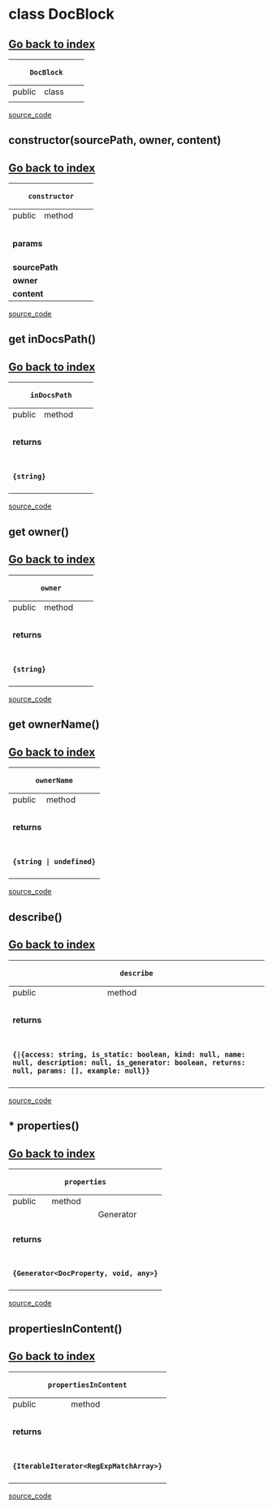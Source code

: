 
# class DocBlock 
[Go back to index](../Index.md)
---
<table>
    <thead>
        <tr>
            <th colSpan="4">
                <pre><code>DocBlock</code></pre>
            </th>
        </tr>
    </thead>
    <tbody>
        <tr>
            <td>public</td>
            <td>class</td>
            <td></td>
            <td></td>
        </tr>
        <tr>
            <td></td>
            <td></td>
            <td></td>
            <td></td>
        </tr>
            </tbody>
    <tfoot>
    </tfoot>
</table>

[source_code](../../core/doc/DocBlock.js)


## constructor(sourcePath, owner, content)

[Go back to index](../Index.md)
---
<table>
    <thead>
        <tr>
            <th colSpan="4">
                <pre><code>constructor</code></pre>
            </th>
        </tr>
    </thead>
    <tbody>
        <tr>
            <td>public</td>
            <td>method</td>
            <td></td>
            <td></td>
        </tr>
        <tr>
            <td></td>
            <td></td>
            <td></td>
            <td></td>
        </tr>
        <tr v-if="params">
            <td colSpan="4">
                <h4>params</h4>
            </td>
        </tr>
        <tr>            <td colspan="2"><b>sourcePath</b></td>
            <td colspan="2"><code></code></td>
</tr><tr>            <td colspan="2"><b> owner</b></td>
            <td colspan="2"><code></code></td>
</tr><tr>            <td colspan="2"><b> content</b></td>
            <td colspan="2"><code></code></td>
</tr>    </tbody>
    <tfoot>
    </tfoot>
</table>

[source_code](../../core/doc/DocBlock.js)


## get inDocsPath()

[Go back to index](../Index.md)
---
<table>
    <thead>
        <tr>
            <th colSpan="4">
                <pre><code>inDocsPath</code></pre>
            </th>
        </tr>
    </thead>
    <tbody>
        <tr>
            <td>public</td>
            <td>method</td>
            <td></td>
            <td></td>
        </tr>
        <tr>
            <td></td>
            <td></td>
            <td></td>
            <td></td>
        </tr>
                <tr v-if="return">
            <td colSpan="4">
                <h4>returns</h4>
            </td>
        </tr>
        <tr v-if="return">
            <td colSpan="4">
                <h4><code>{string}</code></h4>
            </td>
        </tr>
    </tbody>
    <tfoot>
    </tfoot>
</table>

[source_code](../../core/doc/DocBlock.js)


## get owner()

[Go back to index](../Index.md)
---
<table>
    <thead>
        <tr>
            <th colSpan="4">
                <pre><code>owner</code></pre>
            </th>
        </tr>
    </thead>
    <tbody>
        <tr>
            <td>public</td>
            <td>method</td>
            <td></td>
            <td></td>
        </tr>
        <tr>
            <td></td>
            <td></td>
            <td></td>
            <td></td>
        </tr>
                <tr v-if="return">
            <td colSpan="4">
                <h4>returns</h4>
            </td>
        </tr>
        <tr v-if="return">
            <td colSpan="4">
                <h4><code>{string}</code></h4>
            </td>
        </tr>
    </tbody>
    <tfoot>
    </tfoot>
</table>

[source_code](../../core/doc/DocBlock.js)


## get ownerName()

[Go back to index](../Index.md)
---
<table>
    <thead>
        <tr>
            <th colSpan="4">
                <pre><code>ownerName</code></pre>
            </th>
        </tr>
    </thead>
    <tbody>
        <tr>
            <td>public</td>
            <td>method</td>
            <td></td>
            <td></td>
        </tr>
        <tr>
            <td></td>
            <td></td>
            <td></td>
            <td></td>
        </tr>
                <tr v-if="return">
            <td colSpan="4">
                <h4>returns</h4>
            </td>
        </tr>
        <tr v-if="return">
            <td colSpan="4">
                <h4><code>{string | undefined}</code></h4>
            </td>
        </tr>
    </tbody>
    <tfoot>
    </tfoot>
</table>

[source_code](../../core/doc/DocBlock.js)


## describe()

[Go back to index](../Index.md)
---
<table>
    <thead>
        <tr>
            <th colSpan="4">
                <pre><code>describe</code></pre>
            </th>
        </tr>
    </thead>
    <tbody>
        <tr>
            <td>public</td>
            <td>method</td>
            <td></td>
            <td></td>
        </tr>
        <tr>
            <td></td>
            <td></td>
            <td></td>
            <td></td>
        </tr>
                <tr v-if="return">
            <td colSpan="4">
                <h4>returns</h4>
            </td>
        </tr>
        <tr v-if="return">
            <td colSpan="4">
                <h4><code>{|{access: string, is_static: boolean, kind: null, name: null, description: null, is_generator: boolean, returns: null, params: [], example: null}}</code></h4>
            </td>
        </tr>
    </tbody>
    <tfoot>
    </tfoot>
</table>

[source_code](../../core/doc/DocBlock.js)


## * properties()

[Go back to index](../Index.md)
---
<table>
    <thead>
        <tr>
            <th colSpan="4">
                <pre><code>properties</code></pre>
            </th>
        </tr>
    </thead>
    <tbody>
        <tr>
            <td>public</td>
            <td>method</td>
            <td></td>
            <td></td>
        </tr>
        <tr>
            <td></td>
            <td></td>
            <td><span v-if="is_generator">Generator</span></td>
            <td></td>
        </tr>
                <tr v-if="return">
            <td colSpan="4">
                <h4>returns</h4>
            </td>
        </tr>
        <tr v-if="return">
            <td colSpan="4">
                <h4><code>{Generator&lt;DocProperty, void, any&gt;}</code></h4>
            </td>
        </tr>
    </tbody>
    <tfoot>
    </tfoot>
</table>

[source_code](../../core/doc/DocBlock.js)


## propertiesInContent()

[Go back to index](../Index.md)
---
<table>
    <thead>
        <tr>
            <th colSpan="4">
                <pre><code>propertiesInContent</code></pre>
            </th>
        </tr>
    </thead>
    <tbody>
        <tr>
            <td>public</td>
            <td>method</td>
            <td></td>
            <td></td>
        </tr>
        <tr>
            <td></td>
            <td></td>
            <td></td>
            <td></td>
        </tr>
                <tr v-if="return">
            <td colSpan="4">
                <h4>returns</h4>
            </td>
        </tr>
        <tr v-if="return">
            <td colSpan="4">
                <h4><code>{IterableIterator&lt;RegExpMatchArray&gt;}</code></h4>
            </td>
        </tr>
    </tbody>
    <tfoot>
    </tfoot>
</table>

[source_code](../../core/doc/DocBlock.js)

